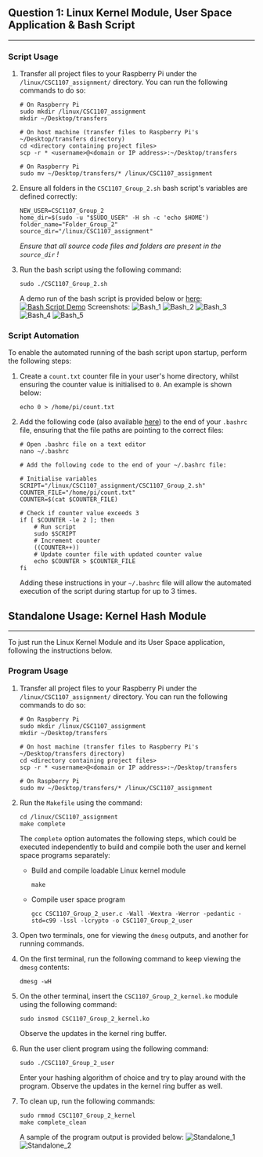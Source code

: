 ## Question 1: Linux Kernel Module, User Space Application & Bash Script
---
### Script Usage
1. Transfer all project files to your Raspberry Pi under the `/linux/CSC1107_assignment/` directory. You can run the following commands to do so:
    ```
    # On Raspberry Pi
    sudo mkdir /linux/CSC1107_assignment
    mkdir ~/Desktop/transfers

    # On host machine (transfer files to Raspberry Pi's ~/Desktop/transfers directory)
    cd <directory containing project files>
    scp -r * <username>@<domain or IP address>:~/Desktop/transfers 

    # On Raspberry Pi
    sudo mv ~/Desktop/transfers/* /linux/CSC1107_assignment
    ```

2. Ensure all folders in the `CSC1107_Group_2.sh` bash script's variables are defined correctly:
    ```
    NEW_USER=CSC1107_Group_2
    home_dir=$(sudo -u "$SUDO_USER" -H sh -c 'echo $HOME')	
    folder_name="Folder_Group_2" 							
    source_dir="/linux/CSC1107_assignment"
    ```
    *Ensure that all source code files and folders are present in the `source_dir` !*

3. Run the bash script using the following command:
    ```
    sudo ./CSC1107_Group_2.sh
    ```

    A demo run of the bash script is provided below or [here](https://www.youtube.com/watch?v=XhTe-5jQOa4):
    [![Bash Script Demo](/docs/bash_1.png)](https://www.youtube.com/watch?v=XhTe-5jQOa4)
    Screenshots:
    ![Bash_1](/docs/bash_1.png)
    ![Bash_2](/docs/bash_2.png)
    ![Bash_3](/docs/bash_3.png)
    ![Bash_4](/docs/bash_4.png)
    ![Bash_5](/docs/bash_5.png)

### Script Automation
To enable the automated running of the bash script upon startup, perform the following steps:
1. Create a `count.txt` counter file in your user's home directory, whilst ensuring the counter value is initialised to `0`. An example is shown below:
    ```
    echo 0 > /home/pi/count.txt
    ```
2. Add the following code (also available [here](bashrc.sh)) to the end of your `.bashrc` file, ensuring that the file paths are pointing to the correct files:
    ```
    # Open .bashrc file on a text editor
    nano ~/.bashrc

    # Add the following code to the end of your ~/.bashrc file:

    # Initialise variables
    SCRIPT="/linux/CSC1107_assignment/CSC1107_Group_2.sh"
    COUNTER_FILE="/home/pi/count.txt"
    COUNTER=$(cat $COUNTER_FILE)

    # Check if counter value exceeds 3
    if [ $COUNTER -le 2 ]; then
        # Run script
        sudo $SCRIPT
        # Increment counter
        ((COUNTER++))
        # Update counter file with updated counter value
        echo $COUNTER > $COUNTER_FILE
    fi
    ```
    Adding these instructions in your `~/.bashrc` file will allow the automated execution of the script during startup for up to 3 times.
    
## Standalone Usage: Kernel Hash Module
---
To just run the Linux Kernel Module and its User Space application, following the instructions below.

### Program Usage
1. Transfer all project files to your Raspberry Pi under the `/linux/CSC1107_assignment/` directory. You can run the following commands to do so:
    ```
    # On Raspberry Pi
    sudo mkdir /linux/CSC1107_assignment
    mkdir ~/Desktop/transfers

    # On host machine (transfer files to Raspberry Pi's ~/Desktop/transfers directory)
    cd <directory containing project files>
    scp -r * <username>@<domain or IP address>:~/Desktop/transfers 

    # On Raspberry Pi
    sudo mv ~/Desktop/transfers/* /linux/CSC1107_assignment
    ```
2. Run the `Makefile` using the command:
    ```
    cd /linux/CSC1107_assignment
    make complete
    ```

    The `complete` option automates the following steps, which could be executed independently to build and compile both the user and kernel space programs separately:
    - Build and compile loadable Linux kernel module
        ```
        make
        ```
    - Compile user space program
        ```
        gcc CSC1107_Group_2_user.c -Wall -Wextra -Werror -pedantic -std=c99 -lssl -lcrypto -o CSC1107_Group_2_user    

        ```
3. Open two terminals, one for viewing the `dmesg` outputs, and another for running commands.
4. On the first terminal, run the following command to keep viewing the `dmesg` contents:
    ```
    dmesg -wH
    ```
5. On the other terminal, insert the `CSC1107_Group_2_kernel.ko` module using the following command:
    ```
    sudo insmod CSC1107_Group_2_kernel.ko
    ```
    Observe the updates in the kernel ring buffer.
6. Run the user client program using the following command:
    ```
    sudo ./CSC1107_Group_2_user
    ```
    Enter your hashing algorithm of choice and try to play around with the program. Observe the updates in the kernel ring buffer as well.
7. To clean up, run the following commands:
    ```
    sudo rmmod CSC1107_Group_2_kernel 
    make complete_clean
    ```

    A sample of the program output is provided below:
    ![Standalone_1](/docs/standalone_1.png)
    ![Standalone_2](/docs/standalone_2.png)
